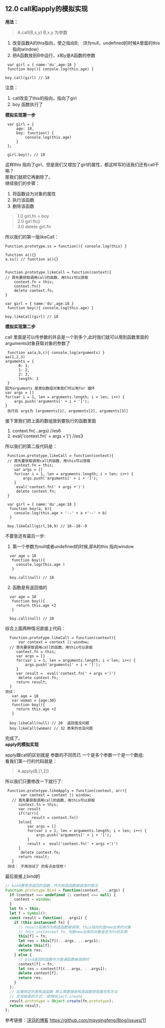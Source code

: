 ## 12.0 call和apply的模拟实现
**用法：**
>A.call(B,x,y)  B,x,y 为参数  
1. 改变函数A的this指向，使之指向B; （B为null，undefined的时候A里面的this指向window）
2. 把A函数放到B中运行，x和y是A函数的参数

```
 var girl = { name:'du',age:18 }
 function boy(){ console.log(this.age) }

boy.call(girl) // 18
```
注意：
1. call改变了this的指向，指向了girl
2. boy 函数执行了

**模拟实现第一步**
```
 var girl = {
     age: 18,
     boy: function() {
         console.log(this.age)
     }
 };
 
 girl.boy(); // 18
```
这样this 指向了girl，但是我们又增加了girl的属性，都这样写的话我们还有call干嘛？
<br>
那我们就把它再删除了。<br>
继续我们的步骤：
1. 将函数设为对象的属性
2. 执行该函数
3. 删除该函数
>1.0 girl.fn = boy<br>
>2.0 girl.fn()<br>
>3.0 delete girl.fn<br>

所以我们的第一版likeCall：<br>
```
Function.prototype.ss = function(){ console.log(this) }

function a(){}
a.ss() // function a(){}


Function.prototype.likeCall = function(context){
// 首先要获取调用call的函数，用this可以获取
    context.fn = this;
    context.fn()
    delete context.fn;
} 

var girl = { name:'du',age:18 }
 function boy(){ console.log(this.age) }

boy.likeCall(girl) // 18
```
**模拟实现第二步**

call 里面是可以传参数的并且是一个到多个,此时我们就可以用到函数里面的arguments对象获取对象的参数了
```
 function aa(a,b,c){ console.log(arguments) }
aa(1,2,3) 
arguments = {
      0: 1,
      1: 2,
      2: 3,
      length: 3
 }
因为arguments 是类似数组对象我们可以用for 循环
var args = []
for(var i = 1, len = arguments.length; i < len; i++) {
    args.push('arguments[' + i + ']');
}
 执行后 args为 [arguments[1], arguments[2], arguments[3]]
```
接下里我们把上面的数组放到要执行的函数里面
1. context.fn(...args) //es6
2. eval('context.fn(' + args +')') //es3

所以我们的第二版代码是：
```
 Function.prototype.likeCall = function(context){
 // 首先要获取调用call的函数，用this可以获取
    context.fn = this;
    var args = []
    for(var i = 1, len = arguments.length; i < len; i++) {
        args.push('arguments[' + i + ']');
    }
     eval('context.fn(' + args +')')
     delete context.fn;
 } 
 
 var girl = { name:'du',age:18 }
  function boy(a, b){ 
    console.log(this.age + '--' + a +'--' + b)
  }
 
 boy.likeCall(girl,10,9) // 18--10--9
```
不要急还有最后一步:<br>
1. 第一个参数为null或者undefined的时候,即A的this 指向window<br>
```
  var age = 18 
   function boy(){ 
     console.log(this.age )
   }
  
  boy.call(null) // 18
```
2. 函数是有返回值的
```
  var age = 18 
   function boy(){ 
     return this.age +2
   }
  
  boy.call(null) // 20
```
综合上面两种情况直接上代码：
```
  Function.prototype.likeCall = function(context){
      var context = context || window;
  // 首先要获取调用call的函数，用this可以获取
     context.fn = this;
     var args = []
     for(var i = 1, len = arguments.length; i < len; i++) {
         args.push('arguments[' + i + ']');
     }
     var result =  eval('context.fn(' + args +')')
      delete context.fn;
     return result;
  } 
测试：
   var age = 18 
   var woman = {age:30}
   function boy(){ 
     return this.age +2
   }
  
  boy.likeCall(null) // 20  返回值没问题 
  boy.likeCall(woman) // 32 原来的也没问题
```
完成了。<br>
**apply的模拟实现**

apply跟call的区别就是 参数的不同而已 一个是多个参数一个是一个数组:
<br> 
看我们第一行的代码就是：
>A.apply(B,[1,2])

所以我们只要修改一下就行了:
```
 Function.prototype.likeApply = function(context, arr){
       var context = context || window;
   // 首先要获取调用call的函数，用this可以获取
      context.fn = this;
      var result
      if(!arr){
            result = context.fn()
      }else{
          var args = []
          for(var i = 1, len = arguments.length; i < len; i++) {
              args.push('arguments[' + i + ']');
          }
          result =  eval('context.fn(' + args +')')
      }
       delete context.fn;
      return result;
   } 
 测试： 不用测试了 的有点自信吧！
```
最后直接上bind的
```js
// bind要考虑返回的函数，作为构造函数被调用的情况
Function.prototype.Bind = function(context, ...args) {
  if (context === undefined || context === null) {
    context = window;
  }
  let fn = this;
  let f = Symbol();
  const result = function(...args1) {
    if (this instanceof fn) {
      // result如果作为构造函数被调用，this指向的是new出来的对象
      // this instanceof fn，判断new出来的对象是否为fn的实例
      this[f] = fn;
      let res = this[f](...args, ...args1);
      delete this[f];
      return res;
    } else {
      // bind返回的函数作为普通函数被调用时
      context[f] = fn;
      let res = context[f](...args, ...args1);
      delete context[f];
      return res;
    }
  };
  // 如果绑定的是构造函数 那么需要继承构造函数原型属性和方法
  // 实现继承的方式: 使用Object.create
  result.prototype = Object.create(fn.prototype);
  return result;
};
```
参考链接：[冴羽的博客]() https://github.com/mqyqingfeng/Blog/issues/11<br>

